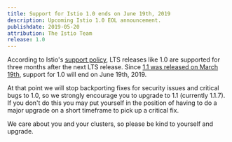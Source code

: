 ```yaml
---
title: Support for Istio 1.0 ends on June 19th, 2019
description: Upcoming Istio 1.0 EOL announcement.
publishdate: 2019-05-20
attribution: The Istio Team
release: 1.0
---
```


According to Istio's [support policy](https://istio.io/about/release-cadence/), LTS releases like 1.0 are supported for three months after the next LTS release.   Since [1.1 was released on March 19th](https://istio.io/about/notes/1.1/), support for 1.0 will end on June 19th, 2019.

At that point we will stop backporting fixes for security issues and critical bugs to 1.0, so we strongly encourage you to upgrade to 1.1 (currently 1.1.7).  If you don't do this you may put yourself in the position of having to do a major upgrade on a short timeframe to pick up a critical fix.   

We care about you and your clusters, so please be kind to yourself and upgrade.
